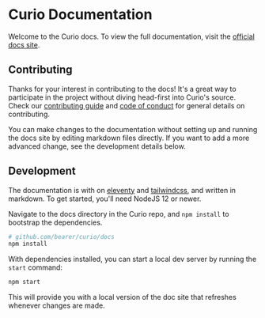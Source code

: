 # Curio Documentation

Welcome to the Curio docs. To view the full documentation, visit the [official docs site](https://bearer.github.io/curio).

## Contributing

Thanks for your interest in contributing to the docs! It's a great way to participate in the project without diving head-first into Curio's source. Check our [contributing guide](https://github.com/Bearer/curio/blob/main/CONTRIBUTING.md) and [code of conduct](https://github.com/Bearer/curio/blob/main/CODE_OF_CONDUCT.md) for general details on contributing.

You can make changes to the documentation without setting up and running the docs site by editing markdown files directly. If you want to add a more advanced change, see the development details below.

## Development

The documentation is with on [eleventy](https://www.11ty.dev) and [tailwindcss](https://tailwindcss.com/), and written in markdown. To get started, you'll need NodeJS 12 or newer.

Navigate to the docs directory in the Curio repo, and `npm install` to bootstrap the dependencies.

```bash
# github.com/bearer/curio/docs
npm install
```

With dependencies installed, you can start a local dev server by running the `start` command:

```bash
npm start
```

This will provide you with a local version of the doc site that refreshes whenever changes are made.
